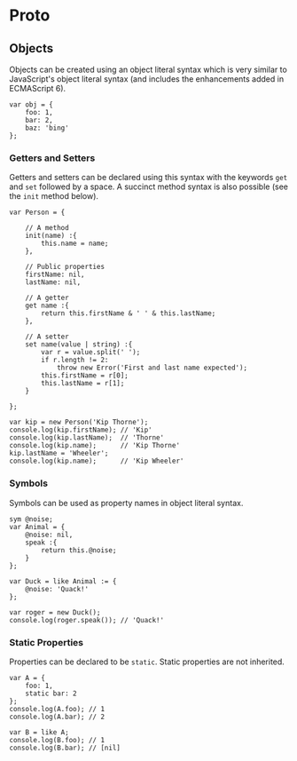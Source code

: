 # Proto

## Objects

Objects can be created using an object literal syntax which is very similar to JavaScript's object literal syntax (and includes the enhancements added in ECMAScript 6).

	var obj = {
		foo: 1,
		bar: 2,
		baz: 'bing'
	};

### Getters and Setters

Getters and setters can be declared using this syntax with the keywords `get` and `set` followed by a space.  A succinct method syntax is also possible (see the `init` method below).

	var Person = {

		// A method
		init(name) :{
			this.name = name;
		},

		// Public properties
		firstName: nil,
		lastName: nil,

		// A getter
		get name :{
			return this.firstName & ' ' & this.lastName;
		},

		// A setter
		set name(value | string) :{
			var r = value.split(' ');
			if r.length != 2:
				throw new Error('First and last name expected');
			this.firstName = r[0];
			this.lastName = r[1];
		}

	};

	var kip = new Person('Kip Thorne');
	console.log(kip.firstName); // 'Kip'
	console.log(kip.lastName);  // 'Thorne'
	console.log(kip.name);      // 'Kip Thorne'
	kip.lastName = 'Wheeler';
	console.log(kip.name);      // 'Kip Wheeler'

### Symbols

Symbols can be used as property names in object literal syntax.

	sym @noise;
	var Animal = {
		@noise: nil,
		speak :{
			return this.@noise;
		}
	};

	var Duck = like Animal := {
		@noise: 'Quack!'
	};

	var roger = new Duck();
	console.log(roger.speak()); // 'Quack!'

### Static Properties

Properties can be declared to be `static`.  Static properties are not inherited.

	var A = {
		foo: 1,
		static bar: 2
	};
	console.log(A.foo); // 1
	console.log(A.bar); // 2

	var B = like A;
	console.log(B.foo); // 1
	console.log(B.bar); // [nil]
